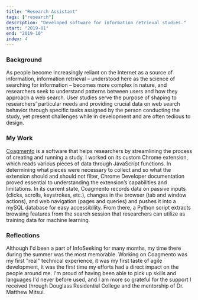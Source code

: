 ```yaml
---
title: "Research Assistant"
tags: ["research"]
description: "Developed software for information retrieval studies."
start: "2019-01"
end: "2019-10"
index: 4
---
```


### Background
As people become increasingly reliant on the Internet as a source of information, information retrieval – understood here as the science of searching for information – becomes more complex in nature, and researchers seek to understand patterns between users and how they approach a web search. User studies serve the purpose of shaping to researchers’ particular needs and providing crucial data on web search behavior through specific tasks assigned by the person conducting the study, yet present challenges while in development and are often tedious to design.

### My Work
<a href="http://coagmento.com/">Coagmento</a> is a software that helps researchers by streamlining the process of creating and running a study. I worked on its custom Chrome extension, which reads various pieces of data through JavaScript functions. In determining what pieces were necessary to collect and so what the extension should and should not filter, Chrome Developer documentation proved essential to understanding the extension’s capabilities and limitations. In its current state, Coagmento records data on passive inputs (clicks, scrolls, keystrokes, etc.), changes in the browser (tab and window actions), and web navigation (pages and queries) and pushes it into a mySQL database for easy accessibility. From there, a Python script extracts browsing features from the search session that researchers can utilize as training data for machine learning.

### Reflections
Although I'd been a part of InfoSeeking for many months, my time there during the summer was the most memorable. Working on Coagmento was my first "real" technical experience, it was my first taste of agile development, it was the first time my efforts had a direct impact on the people around me. I'm proud of having been able to pick up skills and languages I'd never before used, and I am more so grateful for the support I received through Douglass Residential College and the mentorship of Dr. Matthew Mitsui.